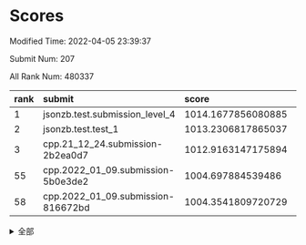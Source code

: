 # Scores

Modified Time: 2022-04-05 23:39:37

Submit Num: 207

All Rank Num: 480337

| rank |               submit               |       score        |       sigma        | pk_num |
| :--- | :--------------------------------- | :----------------- | :----------------- | :----- |
| 1    | jsonzb.test.submission_level_4     | 1014.1677856080885 | 0.8226266533967209 | 9275   |
| 2    | jsonzb.test.test_1                 | 1013.2306817865037 | 0.8086379844347317 | 9279   |
| 3    | cpp.21_12_24.submission-2b2ea0d7   | 1012.9163147175894 | 0.7915691929212555 | 9283   |
| 55   | cpp.2022_01_09.submission-5b0e3de2 | 1004.697884539486  | 0.704824079676112  | 9280   |
| 58   | cpp.2022_01_09.submission-816672bd | 1004.3541809720729 | 0.7159140961306718 | 9278   |


<details>
<summary>全部</summary>

| rank |                 submit                 |       score        |       sigma        | pk_num |
| :--- | :------------------------------------- | :----------------- | :----------------- | :----- |
| 1    | jsonzb.test.submission_level_4         | 1014.1677856080885 | 0.8226266533967209 | 9275   |
| 2    | jsonzb.test.test_1                     | 1013.2306817865037 | 0.8086379844347317 | 9279   |
| 3    | cpp.21_12_24.submission-2b2ea0d7       | 1012.9163147175894 | 0.7915691929212555 | 9283   |
| 4    | gobigger.level_3.submission_level_3_2  | 1011.9191012086167 | 0.7749762485591052 | 9278   |
| 5    | gobigger.level_3.submission_level_3_12 | 1011.5677737965882 | 0.7763912345285428 | 9282   |
| 6    | gobigger.level_3.submission_level_3_36 | 1011.3719000259841 | 0.784178294859773  | 9285   |
| 7    | gobigger.level_3.submission_level_3_19 | 1011.3634354277074 | 0.7691911009707652 | 9287   |
| 8    | gobigger.level_3.submission_level_3_22 | 1011.3338688565444 | 0.7855789629903286 | 9281   |
| 9    | gobigger.level_3.submission_level_3_20 | 1011.2638703038314 | 0.798503837491063  | 9278   |
| 10   | gobigger.level_3.submission_level_3_41 | 1011.2249509712868 | 0.7663571947496107 | 9279   |
| 11   | gobigger.level_3.submission_level_3_4  | 1011.168179897873  | 0.7755193904570905 | 9283   |
| 12   | gobigger.level_3.submission_level_3_21 | 1011.03317695743   | 0.771909214122945  | 9284   |
| 13   | gobigger.level_3.submission_level_3_13 | 1011.0040811410266 | 0.7830189114623506 | 9288   |
| 14   | gobigger.level_3.submission_level_3_18 | 1010.9407570118385 | 0.7840017024851023 | 9281   |
| 15   | gobigger.level_3.submission_level_3_27 | 1010.8207552879767 | 0.7750967128700303 | 9280   |
| 16   | gobigger.level_3.submission_level_3_35 | 1010.7604717265014 | 0.7710143379833624 | 9281   |
| 17   | gobigger.level_3.submission_level_3_47 | 1010.7421892897074 | 0.7545203548441592 | 9289   |
| 18   | gobigger.level_3.submission_level_3_5  | 1010.5029099475147 | 0.759292609340624  | 9280   |
| 19   | gobigger.level_3.submission_level_3_37 | 1010.4948591800853 | 0.774108228710736  | 9285   |
| 20   | gobigger.level_3.submission_level_3_40 | 1010.4529550010551 | 0.7683547429074434 | 9284   |
| 21   | gobigger.level_3.submission_level_3_10 | 1010.3963286924112 | 0.7578743881951083 | 9277   |
| 22   | gobigger.level_3.submission_level_3_8  | 1010.3214788759465 | 0.7618962723736928 | 9282   |
| 23   | gobigger.level_3.submission_level_3_14 | 1010.2314768955889 | 0.7433154261516032 | 9282   |
| 24   | gobigger.level_3.submission_level_3_45 | 1010.2313679524988 | 0.7617016743017371 | 9278   |
| 25   | gobigger.level_3.submission_level_3_43 | 1010.1778450444867 | 0.7650603402448095 | 9284   |
| 26   | gobigger.level_3.submission_level_3_3  | 1010.1463236514882 | 0.7418213381019221 | 9281   |
| 27   | gobigger.level_3.submission_level_3_49 | 1010.1408384648224 | 0.782433787067188  | 9280   |
| 28   | gobigger.level_3.submission_level_3_7  | 1010.0960569106157 | 0.7538950710303008 | 9283   |
| 29   | gobigger.level_3.submission_level_3_39 | 1010.0631186630301 | 0.7550651659812744 | 9284   |
| 30   | gobigger.level_3.submission_level_3_30 | 1009.9916764980726 | 0.758012317810802  | 9281   |
| 31   | gobigger.level_3.submission_level_3_46 | 1009.9838246327945 | 0.7533792840662485 | 9285   |
| 32   | gobigger.level_3.submission_level_3_28 | 1009.9281099415339 | 0.763838254698347  | 9280   |
| 33   | gobigger.level_3.submission_level_3_17 | 1009.85397868885   | 0.7669600398613925 | 9287   |
| 34   | gobigger.level_3.submission_level_3_26 | 1009.75618419313   | 0.7473474913135613 | 9281   |
| 35   | gobigger.level_3.submission_level_3_48 | 1009.7271110377732 | 0.7725139863547811 | 9282   |
| 36   | gobigger.level_3.submission_level_3_1  | 1009.6750001506695 | 0.7612664096803302 | 9282   |
| 37   | gobigger.level_3.submission_level_3_38 | 1009.5992104500601 | 0.7566166978552606 | 9283   |
| 38   | gobigger.level_3.submission_level_3_25 | 1009.4742859687733 | 0.7609446752916597 | 9284   |
| 39   | gobigger.level_3.submission_level_3_11 | 1009.4399865774935 | 0.7613485450939312 | 9283   |
| 40   | gobigger.level_3.submission_level_3_42 | 1009.3743825281465 | 0.7643523421042077 | 9281   |
| 41   | gobigger.level_3.submission_level_3_24 | 1009.1109939678391 | 0.750356772645923  | 9285   |
| 42   | gobigger.level_3.submission_level_3_44 | 1009.0666573897706 | 0.7519895645705693 | 9282   |
| 43   | gobigger.level_3.submission_level_3_29 | 1009.0363007669828 | 0.7555807437274038 | 9286   |
| 44   | gobigger.level_3.submission_level_3_31 | 1008.9483226650757 | 0.7328684945483249 | 9280   |
| 45   | gobigger.level_3.submission_level_3_23 | 1008.8449338454059 | 0.7438286083145413 | 9278   |
| 46   | gobigger.level_3.submission_level_3_16 | 1008.8310119070467 | 0.7379348242383825 | 9280   |
| 47   | gobigger.level_3.submission_level_3_6  | 1008.772749070005  | 0.7498663415242832 | 9280   |
| 48   | gobigger.level_3.submission_level_3_9  | 1008.746912388938  | 0.7375486398729904 | 9282   |
| 49   | gobigger.level_3.submission_level_3_15 | 1008.5699544499976 | 0.730615957691982  | 9277   |
| 50   | gobigger.level_3.submission_level_3_32 | 1008.3366456039613 | 0.7493423879663728 | 9281   |
| 51   | gobigger.level_3.submission_level_3_34 | 1008.24984581573   | 0.7410959665575299 | 9281   |
| 52   | gobigger.level_3.submission_level_3_33 | 1008.0317504302402 | 0.7272851144968195 | 9279   |
| 53   | gobigger.level_3.submission_level_3_0  | 1007.825500928246  | 0.7430426519483352 | 9281   |
| 54   | gobigger.level_1.submission_level_1_34 | 1004.783067231031  | 0.7177153113032937 | 9279   |
| 55   | cpp.2022_01_09.submission-5b0e3de2     | 1004.697884539486  | 0.704824079676112  | 9280   |
| 56   | gobigger.level_1.submission_level_1_26 | 1004.6298245621099 | 0.7094048893698556 | 9285   |
| 57   | gobigger.level_1.submission_level_1_2  | 1004.5129831302827 | 0.7218349511039419 | 9278   |
| 58   | cpp.2022_01_09.submission-816672bd     | 1004.3541809720729 | 0.7159140961306718 | 9278   |
| 59   | gobigger.level_1.submission_level_1_42 | 1004.279736365123  | 0.7222201382160548 | 9283   |
| 60   | gobigger.level_1.submission_level_1_48 | 1004.1994520181985 | 0.7176883253254503 | 9283   |
| 61   | gobigger.level_1.submission_level_1_32 | 1004.193691130901  | 0.722724771586184  | 9281   |
| 62   | gobigger.level_1.submission_level_1_37 | 1003.9816697411566 | 0.7198789245395121 | 9286   |
| 63   | gobigger.level_1.submission_level_1_43 | 1003.9745948617917 | 0.7152409776756641 | 9279   |
| 64   | gobigger.level_1.submission_level_1_38 | 1003.9689269415505 | 0.713754445848844  | 9282   |
| 65   | gobigger.level_1.submission_level_1_5  | 1003.9413867705596 | 0.7183962322753659 | 9280   |
| 66   | gobigger.level_1.submission_level_1_17 | 1003.9187197479937 | 0.7105124428105389 | 9285   |
| 67   | gobigger.level_1.submission_level_1_15 | 1003.818186998547  | 0.7143171598653315 | 9280   |
| 68   | gobigger.level_1.submission_level_1_19 | 1003.8004737941044 | 0.7263684678053548 | 9285   |
| 69   | gobigger.level_1.submission_level_1_45 | 1003.7162238029518 | 0.7012001530667129 | 9282   |
| 70   | gobigger.level_1.submission_level_1_20 | 1003.675210420453  | 0.7219738648627678 | 9284   |
| 71   | gobigger.level_1.submission_level_1_21 | 1003.6393319975081 | 0.7241573118020223 | 9283   |
| 72   | gobigger.level_1.submission_level_1_36 | 1003.6289002643083 | 0.705815322935748  | 9281   |
| 73   | gobigger.level_1.submission_level_1_29 | 1003.6276991124251 | 0.7244092423512072 | 9279   |
| 74   | gobigger.level_1.submission_level_1_35 | 1003.6055153135216 | 0.7109596982036367 | 9280   |
| 75   | gobigger.level_1.submission_level_1_28 | 1003.5848387195488 | 0.7145761833794594 | 9280   |
| 76   | gobigger.level_1.submission_level_1_10 | 1003.517742549967  | 0.7043846389101021 | 9280   |
| 77   | gobigger.level_1.submission_level_1_16 | 1003.4611848137255 | 0.7088561670383681 | 9282   |
| 78   | gobigger.level_1.submission_level_1_0  | 1003.4165410821497 | 0.7175542715545625 | 9281   |
| 79   | gobigger.level_1.submission_level_1_39 | 1003.3835991086994 | 0.7197012684029389 | 9283   |
| 80   | gobigger.level_1.submission_level_1_24 | 1003.2602055148222 | 0.720321022836505  | 9281   |
| 81   | gobigger.level_1.submission_level_1_14 | 1003.224377059999  | 0.7196528371840492 | 9278   |
| 82   | gobigger.level_1.submission_level_1_30 | 1003.1667048544532 | 0.7091883486523967 | 9277   |
| 83   | gobigger.level_1.submission_level_1_23 | 1003.1325962632608 | 0.7106023757432679 | 9284   |
| 84   | gobigger.level_1.submission_level_1_33 | 1003.121659104649  | 0.7104409745556546 | 9281   |
| 85   | gobigger.level_1.submission_level_1_27 | 1003.0450953135929 | 0.7088010484097688 | 9283   |
| 86   | gobigger.level_1.submission_level_1_47 | 1002.993126583504  | 0.7141568336103593 | 9278   |
| 87   | gobigger.level_1.submission_level_1_31 | 1002.9823067527211 | 0.7204140712580112 | 9282   |
| 88   | gobigger.level_1.submission_level_1_3  | 1002.9766695232423 | 0.7224420093588991 | 9282   |
| 89   | gobigger.level_1.submission_level_1_6  | 1002.9466761156037 | 0.716055607254646  | 9282   |
| 90   | gobigger.level_1.submission_level_1_13 | 1002.9292674629153 | 0.7143372604745171 | 9283   |
| 91   | gobigger.level_1.submission_level_1_7  | 1002.9183746377622 | 0.7211994604837474 | 9280   |
| 92   | gobigger.level_1.submission_level_1_12 | 1002.9113594568969 | 0.6978437063535431 | 9281   |
| 93   | gobigger.level_1.submission_level_1_49 | 1002.8806430711082 | 0.722658117553414  | 9282   |
| 94   | gobigger.level_1.submission_level_1_41 | 1002.8679221251094 | 0.7110872618278828 | 9285   |
| 95   | gobigger.level_1.submission_level_1_44 | 1002.5975631842892 | 0.7112750793722383 | 9285   |
| 96   | gobigger.level_1.submission_level_1_46 | 1002.5819300615307 | 0.7128941023321174 | 9283   |
| 97   | gobigger.level_1.submission_level_1_40 | 1002.5463402616813 | 0.7225949024162074 | 9285   |
| 98   | gobigger.level_1.submission_level_1_1  | 1002.3537389164286 | 0.7125817520240137 | 9276   |
| 99   | gobigger.level_1.submission_level_1_8  | 1002.3484208031656 | 0.7067518569265857 | 9287   |
| 100  | gobigger.level_1.submission_level_1_25 | 1002.2083103816203 | 0.701089051522837  | 9281   |
| 101  | gobigger.level_1.submission_level_1_18 | 1002.1095830359261 | 0.7124316956896639 | 9286   |
| 102  | gobigger.level_1.submission_level_1_9  | 1001.9939470887923 | 0.7173107678765639 | 9284   |
| 103  | gobigger.level_1.submission_level_1_4  | 1001.8910868017858 | 0.7179524344415473 | 9278   |
| 104  | gobigger.level_1.submission_level_1_11 | 1001.7379543071537 | 0.7132092999495092 | 9277   |
| 105  | gobigger.level_1.submission_level_1_22 | 1001.512602811527  | 0.7216030106945889 | 9279   |
| 106  | gobigger.random.submission_random_20   | 997.1473516708131  | 0.706202350330211  | 9286   |
| 107  | gobigger.random.submission_random_13   | 997.0428064755379  | 0.7273676927615393 | 9279   |
| 108  | gobigger.random.submission_random_3    | 996.95704396138    | 0.70058174160279   | 9277   |
| 109  | gobigger.random.submission_random_10   | 996.779932154167   | 0.7088846887590459 | 9278   |
| 110  | gobigger.random.submission_random_40   | 996.717442794341   | 0.7093537512334331 | 9281   |
| 111  | gobigger.random.submission_random_30   | 996.6890441766678  | 0.7084232624934923 | 9283   |
| 112  | gobigger.random.submission_random_23   | 996.6644639244437  | 0.7006906002035908 | 9280   |
| 113  | gobigger.random.submission_random_38   | 996.6642228911662  | 0.7005808548918177 | 9280   |
| 114  | gobigger.random.submission_random_37   | 996.571658287016   | 0.7063733810160895 | 9285   |
| 115  | gobigger.random.submission_random_6    | 996.5618745661659  | 0.7132336353574356 | 9281   |
| 116  | gobigger.random.submission_random_31   | 996.5377495544196  | 0.7145722338168007 | 9283   |
| 117  | gobigger.random.submission_random_16   | 996.5283244567369  | 0.7052482673559306 | 9285   |
| 118  | gobigger.random.submission_random_33   | 996.5018038465714  | 0.7102386856812977 | 9279   |
| 119  | gobigger.random.submission_random_48   | 996.3712739126905  | 0.7241561493515    | 9282   |
| 120  | gobigger.random.submission_random_28   | 996.3575251750441  | 0.7071811487736741 | 9286   |
| 121  | gobigger.random.submission_random_39   | 996.3574832362327  | 0.7172190007408463 | 9283   |
| 122  | gobigger.random.submission_random_11   | 996.346745015524   | 0.7095392143009273 | 9284   |
| 123  | gobigger.random.submission_random_9    | 996.3217612516587  | 0.7122309425906931 | 9281   |
| 124  | gobigger.random.submission_random_14   | 996.3206705476671  | 0.708009505548929  | 9280   |
| 125  | gobigger.random.submission_random_34   | 996.2913153101513  | 0.7120676884269193 | 9281   |
| 126  | gobigger.random.submission_random_36   | 996.2528382365633  | 0.728168541417372  | 9282   |
| 127  | gobigger.random.submission_random_17   | 996.2486745933103  | 0.705067823517193  | 9283   |
| 128  | gobigger.random.submission_random_25   | 996.1342486074166  | 0.7098877465697985 | 9279   |
| 129  | gobigger.random.submission_random_12   | 996.0501860352528  | 0.7021984177219018 | 9281   |
| 130  | gobigger.random.submission_random_32   | 996.0289541679294  | 0.6983289233285132 | 9284   |
| 131  | gobigger.random.submission_random_21   | 996.0215220641024  | 0.7066852068068789 | 9282   |
| 132  | gobigger.random.submission_random_8    | 996.0143802270696  | 0.7177626211608729 | 9286   |
| 133  | gobigger.random.submission_random_35   | 995.9943181563738  | 0.7056935694588872 | 9285   |
| 134  | gobigger.random.submission_random_24   | 995.9928330604557  | 0.7322060983753851 | 9284   |
| 135  | gobigger.random.submission_random_2    | 995.9758000605649  | 0.7125758045350552 | 9284   |
| 136  | gobigger.random.submission_random_27   | 995.9085661611191  | 0.7220195666525483 | 9282   |
| 137  | gobigger.random.submission_random_41   | 995.8980821915154  | 0.7228336992039496 | 9286   |
| 138  | gobigger.random.submission_random_42   | 995.8975907237908  | 0.7060683943409721 | 9288   |
| 139  | gobigger.random.submission_random_4    | 995.8408437609365  | 0.703335993156647  | 9288   |
| 140  | gobigger.random.submission_random_1    | 995.8313263564027  | 0.7201764672933098 | 9283   |
| 141  | gobigger.random.submission_random_45   | 995.750608495069   | 0.7115032493682371 | 9287   |
| 142  | gobigger.random.submission_random_44   | 995.6865657991268  | 0.7003451461641865 | 9281   |
| 143  | gobigger.random.submission_random_43   | 995.6582772341875  | 0.7216632344666222 | 9282   |
| 144  | gobigger.random.submission_random_26   | 995.6282825983886  | 0.7012398479623073 | 9276   |
| 145  | gobigger.random.submission_random_5    | 995.5666779215502  | 0.7169986641495331 | 9285   |
| 146  | gobigger.random.submission_random_0    | 995.5577601261197  | 0.697169586523963  | 9284   |
| 147  | gobigger.random.submission_random_22   | 995.5197075169809  | 0.7136826204670984 | 9284   |
| 148  | gobigger.random.submission_random_49   | 995.4909124856695  | 0.7102971526042952 | 9277   |
| 149  | gobigger.random.submission_random_46   | 995.234127011622   | 0.7261816037229866 | 9281   |
| 150  | gobigger.random.submission_random_18   | 995.1573754647742  | 0.6949244817717597 | 9286   |
| 151  | gobigger.random.submission_random_19   | 995.124416680887   | 0.7019536328660654 | 9283   |
| 152  | gobigger.random.submission_random_7    | 995.0956768644401  | 0.7231197222988045 | 9287   |
| 153  | gobigger.random.submission_random_47   | 994.8583867669332  | 0.718183660145289  | 9282   |
| 154  | gobigger.random.submission_random_29   | 994.513695272628   | 0.7243179478861888 | 9278   |
| 155  | gobigger.level_2.submission_level_2_6  | 994.2875891525136  | 0.7353867866039882 | 9284   |
| 156  | gobigger.level_2.submission_level_2_39 | 994.2515346017497  | 0.7130393605952224 | 9282   |
| 157  | gobigger.level_2.submission_level_2_18 | 994.0537696635434  | 0.7223609602133597 | 9281   |
| 158  | gobigger.level_2.submission_level_2_16 | 994.0435215659994  | 0.7321529675843018 | 9281   |
| 159  | gobigger.level_2.submission_level_2_38 | 993.9957937747097  | 0.7334010290686337 | 9283   |
| 160  | gobigger.random.submission_random_15   | 993.8151254909311  | 0.7269815025457679 | 9281   |
| 161  | gobigger.level_2.submission_level_2_40 | 993.7911948393989  | 0.7419766993115766 | 9284   |
| 162  | gobigger.level_2.submission_level_2_5  | 993.5785656156579  | 0.7473244918677732 | 9280   |
| 163  | gobigger.level_2.submission_level_2_32 | 993.5334859976824  | 0.7480798276963381 | 9279   |
| 164  | gobigger.level_2.submission_level_2_42 | 993.5190582065071  | 0.7364295356186132 | 9276   |
| 165  | gobigger.level_2.submission_level_2_11 | 993.2843154688828  | 0.7241850268497247 | 9281   |
| 166  | gobigger.level_2.submission_level_2_37 | 993.2711908983903  | 0.745018684510879  | 9281   |
| 167  | gobigger.level_2.submission_level_2_12 | 993.1346962425747  | 0.7302361650096407 | 9277   |
| 168  | gobigger.level_2.submission_level_2_23 | 993.1029981769959  | 0.7433952300766861 | 9279   |
| 169  | gobigger.level_2.submission_level_2_7  | 992.7212258620789  | 0.7350188020795064 | 9286   |
| 170  | gobigger.level_2.submission_level_2_49 | 992.6358643657935  | 0.7338106207583284 | 9278   |
| 171  | gobigger.level_2.submission_level_2_19 | 992.4801813357967  | 0.7454051848857743 | 9288   |
| 172  | gobigger.level_2.submission_level_2_43 | 992.4746594215943  | 0.7387844408563007 | 9280   |
| 173  | gobigger.level_2.submission_level_2_46 | 992.4625390183784  | 0.7253532714669658 | 9281   |
| 174  | gobigger.level_2.submission_level_2_1  | 992.3597895122452  | 0.7432506636545939 | 9279   |
| 175  | gobigger.level_2.submission_level_2_33 | 992.3536659083762  | 0.749213700275346  | 9281   |
| 176  | gobigger.level_2.submission_level_2_35 | 992.2992167553836  | 0.7357774646882668 | 9278   |
| 177  | gobigger.level_2.submission_level_2_24 | 992.2284240215449  | 0.7328428987035136 | 9277   |
| 178  | gobigger.level_2.submission_level_2_34 | 992.1870963661507  | 0.7486395011505491 | 9279   |
| 179  | gobigger.level_2.submission_level_2_10 | 992.1457948986468  | 0.7411259011113333 | 9280   |
| 180  | gobigger.level_2.submission_level_2_29 | 992.1422644141416  | 0.7356441999402105 | 9281   |
| 181  | gobigger.level_2.submission_level_2_28 | 992.0908652122598  | 0.733546518570365  | 9284   |
| 182  | gobigger.level_2.submission_level_2_47 | 991.9536606810257  | 0.7573106113073204 | 9287   |
| 183  | gobigger.level_2.submission_level_2_25 | 991.8742879420051  | 0.7611244956839035 | 9281   |
| 184  | gobigger.level_2.submission_level_2_15 | 991.8649059663206  | 0.7446188989388778 | 9285   |
| 185  | gobigger.level_2.submission_level_2_48 | 991.8355070705343  | 0.7526559373987629 | 9286   |
| 186  | gobigger.level_2.submission_level_2_45 | 991.8052311010541  | 0.7733468142490784 | 9283   |
| 187  | gobigger.level_2.submission_level_2_17 | 991.769738550991   | 0.7356585020880309 | 9281   |
| 188  | gobigger.level_2.submission_level_2_44 | 991.713805443352   | 0.7530105769448195 | 9278   |
| 189  | gobigger.level_2.submission_level_2_22 | 991.6865656095417  | 0.7435228896072518 | 9281   |
| 190  | gobigger.level_2.submission_level_2_14 | 991.6778240810146  | 0.7552908769081608 | 9281   |
| 191  | gobigger.level_2.submission_level_2_3  | 991.5504200104351  | 0.7583619136069804 | 9282   |
| 192  | gobigger.level_2.submission_level_2_13 | 991.4998490528333  | 0.7514698236861345 | 9283   |
| 193  | gobigger.level_2.submission_level_2_41 | 991.4619094395081  | 0.7606433658774063 | 9284   |
| 194  | gobigger.level_2.submission_level_2_30 | 991.4561250015822  | 0.7549244873768483 | 9284   |
| 195  | gobigger.level_2.submission_level_2_27 | 991.4444149924282  | 0.7352420340376282 | 9280   |
| 196  | gobigger.level_2.submission_level_2_2  | 991.3799284055591  | 0.7457024732863154 | 9287   |
| 197  | gobigger.level_2.submission_level_2_36 | 991.3716863181753  | 0.7671370289515809 | 9283   |
| 198  | gobigger.level_2.submission_level_2_4  | 991.2298522666766  | 0.7636215843010624 | 9282   |
| 199  | gobigger.level_2.submission_level_2_8  | 990.9813283425744  | 0.7557119033611331 | 9286   |
| 200  | gobigger.level_2.submission_level_2_0  | 990.7958581150446  | 0.7495013925231758 | 9283   |
| 201  | gobigger.level_2.submission_level_2_26 | 990.7932668466408  | 0.759951636933758  | 9289   |
| 202  | gobigger.level_2.submission_level_2_9  | 990.6493707238809  | 0.7637211851558879 | 9285   |
| 203  | gobigger.level_2.submission_level_2_31 | 990.5080642241542  | 0.7547721160808093 | 9282   |
| 204  | gobigger.level_2.submission_level_2_20 | 990.4492307624201  | 0.7486154351781277 | 9280   |
| 205  | gobigger.level_2.submission_level_2_21 | 990.1316709906762  | 0.7668925260983916 | 9281   |
| 206  | gobigger.none.submission_none_0        | 978.6854917044866  | 1.337736142289493  | 9282   |
| 207  | gobigger.none.submission_none_1        | 976.2532107739473  | 1.4618097801121943 | 9277   |

</details>